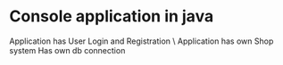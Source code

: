 # Console application in java

Application has User Login and Registration \\
Application has own Shop system
Has own db connection